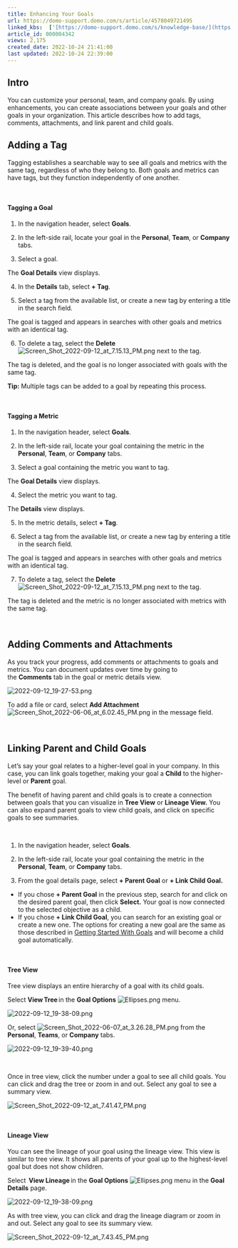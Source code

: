 ```yaml
---
title: Enhancing Your Goals
url: https://domo-support.domo.com/s/article/4578049721495
linked_kbs:  ['[https://domo-support.domo.com/s/knowledge-base/](https://domo-support.domo.com/s/knowledge-base/)', '[https://domo-support.domo.com/s/](https://domo-support.domo.com/s/)', '[https://domo-support.domo.com/s/topic/0TO5w000000ZamsGAC](https://domo-support.domo.com/s/topic/0TO5w000000ZamsGAC)', '[https://domo-support.domo.com/s/topic/0TO5w000000ZanmGAC](https://domo-support.domo.com/s/topic/0TO5w000000ZanmGAC)', '[https://domo-support.domo.com/s/article/4578278680855](https://domo-support.domo.com/s/article/4578278680855)', '[https://domo-support.domo.com/s/article/4578049721495](https://domo-support.domo.com/s/article/4578049721495)', '[https://domo-support.domo.com/s/topic/0TO5w000000ZanmGAC/goals-center](https://domo-support.domo.com/s/topic/0TO5w000000ZanmGAC/goals-center)', '[https://domo-support.domo.com/s/article/360043429933](https://domo-support.domo.com/s/article/360043429933)', '[https://domo-support.domo.com/s/article/360043429953](https://domo-support.domo.com/s/article/360043429953)', '[https://domo-support.domo.com/s/article/360042925494](https://domo-support.domo.com/s/article/360042925494)', '[https://domo-support.domo.com/s/article/360043429913](https://domo-support.domo.com/s/article/360043429913)', '[https://domo-support.domo.com/s/article/4408174643607](https://domo-support.domo.com/s/article/4408174643607)', '[https://domo-support.domo.com/s/login/](https://domo-support.domo.com/s/login/)']
article_id: 000004342
views: 2,175
created_date: 2022-10-24 21:41:00
last updated: 2022-10-24 22:39:00
---
```




Intro
-----


You can customize your personal, team, and company goals. By using enhancements, you can create associations between your goals and other goals in your organization. This article describes how to add tags, comments, attachments, and link parent and child goals. 


Adding a Tag
------------


Tagging establishes a searchable way to see all goals and metrics with the same tag, regardless of who they belong to. Both goals and metrics can have tags, but they function independently of one another. 


 


#### Tagging a Goal


1. In the navigation header, select **Goals**. 


2. In the left-side rail, locate your goal in the **Personal**, **Team**, or **Company** tabs. 


3. Select a goal. 


The **Goal Details** view displays. 


4. In the **Details** tab, select **+ Tag**. 


5. Select a tag from the available list, or create a new tag by entering a title in the search field. 


The goal is tagged and appears in searches with other goals and metrics with an identical tag. 


6. To delete a tag, select the **Delete** ![Screen_Shot_2022-09-12_at_7.15.13_PM.png](Screen_Shot_2022-09-12_at_7.15.13_PM.png) next to the tag.


The tag is deleted, and the goal is no longer associated with goals with the same tag. 







**Tip:** Multiple tags can be added to a goal by repeating this process. 



 


#### Tagging a Metric


1. In the navigation header, select **Goals**. 


2. In the left-side rail, locate your goal containing the metric in the **Personal**, **Team**, or **Company** tabs. 


3. Select a goal containing the metric you want to tag. 


The **Goal Details** view displays. 


4. Select the metric you want to tag.


The **Details** view displays.


5. In the metric details, select **+ Tag**.


6. Select a tag from the available list, or create a new tag by entering a title in the search field. 


The goal is tagged and appears in searches with other goals and metrics with an identical tag. 


7. To delete a tag, select the **Delete**![Screen_Shot_2022-09-12_at_7.15.13_PM.png](Screen_Shot_2022-09-12_at_7.15.13_PM.png) next to the tag.


The tag is deleted and the metric is no longer associated with metrics with the same tag. 


 


Adding Comments and Attachments
-------------------------------


As you track your progress, add comments or attachments to goals and metrics. You can document updates over time by going to the **Comments** tab in the goal or metric details view. 


![2022-09-12_19-27-53.png](2022-09-12_19-27-53.png)


To add a file or card, select **Add Attachment**  ![Screen_Shot_2022-06-06_at_6.02.45_PM.png](Screen_Shot_2022-06-06_at_6.02.45_PM.png) in the message field. 


 


Linking Parent and Child Goals
------------------------------


Let’s say your goal relates to a higher-level goal in your company. In this case, you can link goals together, making your goal a **Child** to the higher-level or **Parent** goal. 


The benefit of having parent and child goals is to create a connection between goals that you can visualize in **Tree View** or **Lineage View.** You can also expand parent goals to view child goals, and click on specific goals to see summaries. 


 


1. In the navigation header, select **Goals**. 


2. In the left-side rail, locate your goal containing the metric in the **Personal**, **Team**, or **Company** tabs. 


3. From the goal details page, select **+ Parent Goal** or **+ Link Child Goal.**


* If you chose **+ Parent Goal** in the previous step, search for and click on the desired parent goal, then click **Select.** Your goal is now connected to the selected objective as a child.
* If you chose **+ Link Child Goal**, you can search for an existing goal or create a new one. The options for creating a new goal are the same as those described in [Getting Started With Goals](/s/article/4578278680855) and will become a child goal automatically.


 


#### Tree View


Tree view displays an entire hierarchy of a goal with its child goals.


Select **View Tree** in the **Goal Options** ![Ellipses.png](Ellipses.png) menu. 


![2022-09-12_19-38-09.png](2022-09-12_19-38-09.png)


Or, select ![Screen_Shot_2022-06-07_at_3.26.28_PM.png](Screen_Shot_2022-06-07_at_3.26.28_PM.png) from the **Personal**, **Teams**, or **Company** tabs. 


![2022-09-12_19-39-40.png](2022-09-12_19-39-40.png)


 


Once in tree view, click the number under a goal to see all child goals. You can click and drag the tree or zoom in and out. Select any goal to see a summary view. 


![Screen_Shot_2022-09-12_at_7.41.47_PM.png](Screen_Shot_2022-09-12_at_7.41.47_PM.png)


 


#### Lineage View


You can see the lineage of your goal using the lineage view. This view is similar to tree view. It shows all parents of your goal up to the highest-level goal but does not show children.


Select  **View Lineage** in the **Goal Options** ![Ellipses.png](Ellipses.png) menu in the **Goal Details** page.


![2022-09-12_19-38-09.png](2022-09-12_19-38-09.png)


As with tree view, you can click and drag the lineage diagram or zoom in and out. Select any goal to see its summary view. 


![Screen_Shot_2022-09-12_at_7.43.45_PM.png](Screen_Shot_2022-09-12_at_7.43.45_PM.png)

